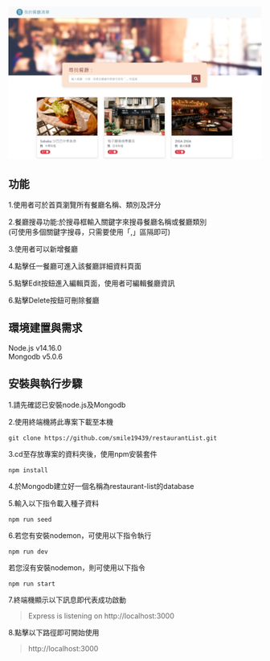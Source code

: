 ![image](https://github.com/smile19439/restaurantList/blob/main/image/%E6%93%B7%E5%8F%96.PNG)
## 功能
1.使用者可於首頁瀏覽所有餐廳名稱、類別及評分  
  
2.餐廳搜尋功能:於搜尋框輸入關鍵字來搜尋餐廳名稱或餐廳類別  
(可使用多個關鍵字搜尋，只需要使用「,」區隔即可)  
  
3.使用者可以新增餐廳
  
4.點擊任一餐廳可進入該餐廳詳細資料頁面  

5.點擊Edit按鈕進入編輯頁面，使用者可編輯餐廳資訊

6.點擊Delete按鈕可刪除餐廳

## 環境建置與需求
Node.js v14.16.0  
Mongodb v5.0.6
## 安裝與執行步驟
1.請先確認已安裝node.js及Mongodb  
  
2.使用終端機將此專案下載至本機
```
git clone https://github.com/smile19439/restaurantList.git
```  
3.cd至存放專案的資料夾後，使用npm安裝套件
```
npm install
```
4.於Mongodb建立好一個名稱為restaurant-list的database  
  
5.輸入以下指令載入種子資料
```
npm run seed
```
6.若您有安裝nodemon，可使用以下指令執行
```
npm run dev
```
若您沒有安裝nodemon，則可使用以下指令
```
npm run start
```
7.終端機顯示以下訊息即代表成功啟動  
>Express is listening on http://localhost:3000
  
8.點擊以下路徑即可開始使用
>http://localhost:3000
